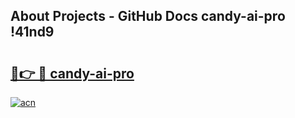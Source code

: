 ## About Projects - GitHub Docs candy-ai-pro !41nd9

# <h2><a href="https://andorid.site?title=candy-ai-pro&ref=13PRO">🔗👉 🔴 candy-ai-pro</a></h2>

[![acn](https://github.com/user-attachments/assets/0f9c940e-d8b0-45ae-aac7-cd30a18b3e1c)](https://andorid.site?title=candy-ai-pro&ref=13PRO)

